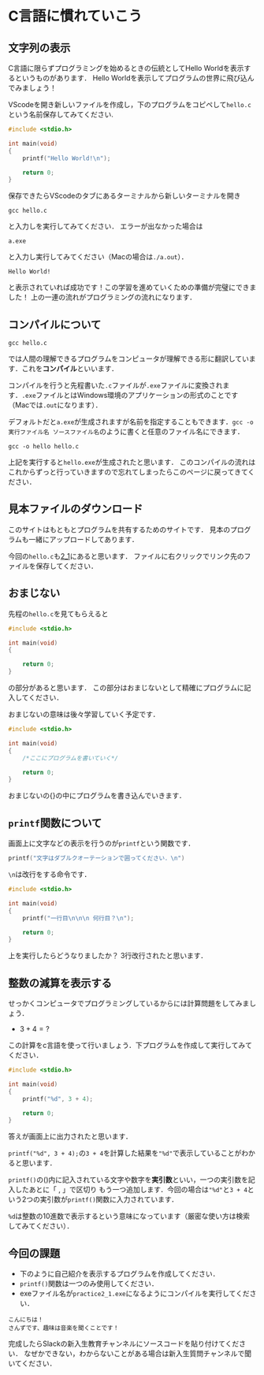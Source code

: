# C言語に慣れていこう

## 文字列の表示

C言語に限らずプログラミングを始めるときの伝統としてHello Worldを表示するというものがあります．
Hello Worldを表示してプログラムの世界に飛び込んでみましょう！

VScodeを開き新しいファイルを作成し，下のプログラムをコピペして`hello.c`という名前保存してみてください.

```c
#include <stdio.h>

int main(void)
{
    printf("Hello World!\n");

    return 0;
}
```

保存できたらVScodeのタブにあるターミナルから新しいターミナルを開き

```shell
gcc hello.c
```

と入力しを実行してみてください．
エラーが出なかった場合は

```shell
a.exe
```

と入力し実行してみてください（Macの場合は`./a.out`）．

```shell
Hello World!
```

と表示されていれば成功です！この学習を進めていくための準備が完璧にできました！
上の一連の流れがプログラミングの流れになります．

## コンパイルについて

```shell
gcc hello.c
```

では人間の理解できるプログラムをコンピュータが理解できる形に翻訳しています．これを**コンパイル**といいます．

コンパイルを行うと先程書いた`.c`ファイルが`.exe`ファイルに変換されます．`.exe`ファイルとはWindows環境のアプリケーションの形式のことです（Macでは`.out`になります）．

デフォルトだと`a.exe`が生成されますが名前を指定することもできます．`gcc -o 実行ファイル名 ソースファイル名`のように書くと任意のファイル名にできます．

```shell
gcc -o hello hello.c
```

上記を実行すると`hello.exe`が生成されたと思います．
このコンパイルの流れはこれからずっと行っていきますので忘れてしまったらこのページに戻ってきてください．

## 見本ファイルのダウンロード

このサイトはもともとプログラムを共有するためのサイトです．
見本のプログラムも一緒にアップロードしてあります．

今回の`hello.c`も[2_1](/2_1/)にあると思います．
ファイルに右クリックでリンク先のファイルを保存してください．

## おまじない

先程の`hello.c`を見てもらえると

```c
#include <stdio.h>

int main(void)
{

    return 0;
}
```

の部分があると思います．
この部分はおまじないとして精確にプログラムに記入してください．

おまじないの意味は後々学習していく予定です．

```c
#include <stdio.h>

int main(void)
{
    /*ここにプログラムを書いていく*/

    return 0;
}
```

おまじないの{}の中にプログラムを書き込んでいきます．

## `printf`関数について

画面上に文字などの表示を行うのが`printf`という関数です．

```c
printf("文字はダブルクオーテーションで囲ってください．\n")
```

`\n`は改行をする命令です．

```c
#include <stdio.h>

int main(void)
{
    printf("一行目\n\n\n 何行目？\n");

    return 0;
}
```

上を実行したらどうなりましたか？
3行改行されたと思います．

## 整数の減算を表示する

せっかくコンピュータでプログラミングしているからには計算問題をしてみましょう．

* $3 + 4=?$

この計算をc言語を使って行いましょう．下プログラムを作成して実行してみてください．

```c
#include <stdio.h>

int main(void)
{
    printf("%d", 3 + 4);

    return 0;
}
```

答えが画面上に出力されたと思います．

`printf("%d", 3 + 4);`の`3 + 4`を計算した結果を`"%d"`で表示していることがわかると思います．

`printf()`の()内に記入されている文字や数字を**実引数**といい，一つの実引数を記入したあとに「 , 」で区切り
もう一つ追加します．今回の場合は`"%d"`と`3 + 4`という2つの実引数が`printf()`関数に入力されています．

`%d`は整数の10進数で表示するという意味になっています（厳密な使い方は検索してみてください）．

## 今回の課題

* 下のように自己紹介を表示するプログラムを作成してください．
* `printf()`関数は一つのみ使用してください．
* exeファイル名が`practice2_1.exe`になるようにコンパイルを実行してください．

```shell
こんにちは！
さんずです、趣味は音楽を聞くことです！
```

完成したらSlackの新入生教育チャンネルにソースコードを貼り付けてください．
なぜかできない，わからないことがある場合は新入生質問チャンネルで聞いてください．
